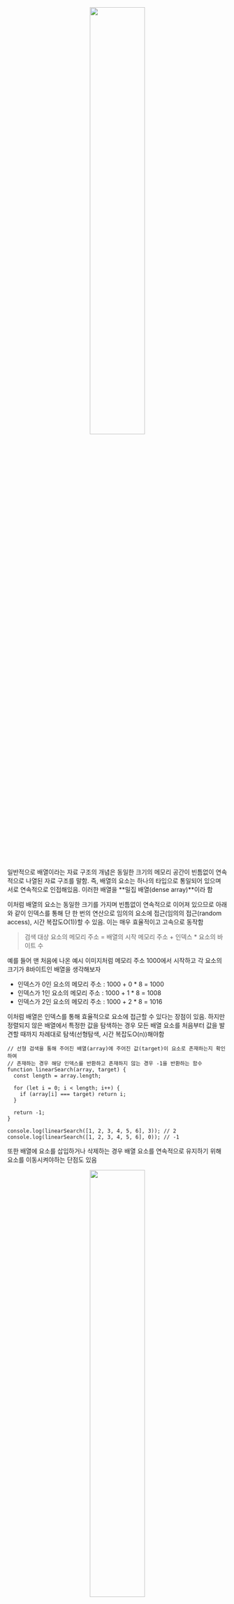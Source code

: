 <div align="center">
<img src="https://poiemaweb.com/assets/fs-images/27-1.png" width="50%" height="50%">
</div>

일반적으로 배열이라는 자료 구조의 개념은 동일한 크기의 메모리 공간이 빈틈없이 연속적으로 나열된 자료 구조를 말함. 즉, 배열의 요소는 하나의 타입으로 통일되어 있으며 서로 연속적으로 인접해있음. 이러한 배열을 **밀집 배열(dense array)**이라 함

이처럼 배열의 요소는 동일한 크기를 가지며 빈틈없이 연속적으로 이어져 있으므로 아래와 같이 인덱스를 통해 단 한 번의 연산으로 임의의 요소에 접근(임의의 접근(random access), 시간 복잡도O(1))할 수 있음. 이는 매우 효율적이고 고속으로 동작함

> 검색 대상 요소의 메모리 주소 = 배열의 시작 메모리 주소 + 인덱스 \* 요소의 바이트 수

예를 들어 맨 처음에 나온 예시 이미지처럼 메모리 주소 1000에서 시작하고 각 요소의 크기가 8바이트인 배열을 생각해보자

- 인덱스가 0인 요소의 메모리 주소 : 1000 + 0 \* 8 = 1000
- 인덱스가 1인 요소의 메모리 주소 : 1000 + 1 \* 8 = 1008
- 인덱스가 2인 요소의 메모리 주소 : 1000 + 2 \* 8 = 1016

이처럼 배열은 인덱스를 통해 효율적으로 요소에 접근할 수 있다는 장점이 있음. 하지만 정렬되지 않은 배열에서 특정한 값을 탐색하는 경우 모든 배열 요소를 처음부터 값을 발견할 때까지 차례대로 탐색(선형탐색, 시간 복잡도O(n))해야함

```
// 선형 검색을 통해 주어진 배열(array)에 주어진 값(target)이 요소로 존재하는지 확인하여
// 존재하는 경우 해당 인덱스를 반환하고 존재하지 않는 경우 -1을 반환하는 함수
function linearSearch(array, target) {
  const length = array.length;

  for (let i = 0; i < length; i++) {
    if (array[i] === target) return i;
  }

  return -1;
}

console.log(linearSearch([1, 2, 3, 4, 5, 6], 3)); // 2
console.log(linearSearch([1, 2, 3, 4, 5, 6], 0)); // -1
```

또한 배열에 요소를 삽입하거나 삭제하는 경우 배열 요소를 연속적으로 유지하기 위해 요소를 이동시켜야하는 단점도 있음

<div align="center">
<img src="https://poiemaweb.com/assets/fs-images/27-2.png" width="50%" height="50%">
</div>

자바스크립트의 배열은 지금까지 살펴본 일반적인 의미의 배열과는 다름. 즉, 배열의 요소를 위한 각각의 메모리 공간은 동일한 크기를 갖지 않아도 되며 연속적으로 이어져 있지 않을 수도 있음. 배열의 요소가 연속적으로 이어져 있지 않는 배열을 **희소 배열(sparse array)**이라 함

이처럼 자바스크립트의 배열은 일반적 의미의 배열이 아님. 자바스크립트 배열은 일반적인 배열의 동작을 흉내낸 특수한 객체임.

```
console.log(Object.getOwnPropertyDescriptors([1, 2, 3]));
/*
{
  '0': { value: 1, writable: true, enumerable: true, configurable: true },
  '1': { value: 2, writable: true, enumerable: true, configurable: true },
  '2': { value: 3, writable: true, enumerable: true, configurable: true },
  length: { value: 3, writable: true, enumerable: false, configurable: false }
}
*/
```

위의 예시처럼 자바스크립트 배열은 인덱스를 프로퍼티 키로 가지며 length 프로퍼티를 갖는 특수한 객체임. 자바스크립트 배열의 요소는 사실 프로퍼티 값임. 자바스크립트에서 사용할 수 있는 모든 값은 객체의 프로퍼티 값이 될 수 있으므로 어떤 타입의 값이라도 배열의 요소가 될 수 있음

```
const arr = [
  'string',
  10,
  true,
  null,
  undefined,
  NaN,
  Infinity,
  [ ],
  { },
  function () {}
];
```

일반적인 배열과 자바스크립트 배열의 장단점을 정리해보면 아래와 같음

- 일반적인 배열은 인덱스로 배열 요소에 빠르게 접근할 수 있음. 하지만 특정 요소를 탐색하거나 요소를 삽입 또는 삭제하는 경우에는 효율적이지 않음
- 자바스크립트 배열은 해시 테이블로 구현된 객체이므로 인덱스로 배열 요소에 접근하는 경우 일반적인 배열보다 성능면에서 느릴 수 밖에 없는 구조적인 단점을 가짐. 하지만 특정 요소를 탐색하거나 요소를 삽입 또는 삭제하는 경우에는 일반적인 배열보다 빠른 성능을 기대할 수 있음

즉 자바스크립트 배열은 인덱스로 배열 요소에 접근하는 경우에는 일반적인 배열보다 느리지만 특정 요소를 탐색하거나 요소를 삽입 또는 삭제하는 경우에는 일반적인 배열보다 빠름. 자바스크립트 배열은 인덱스로 접근하는 경우의 성능 대신 특정 요소를 탐색하거나 배열 요소를 삽입 또는 삭제하는 경우의 성능을 택한 것임

이처럼 인덱스로 배열 요소에 접근할 때 일반적인 배열보다 느릴 수 밖에 없는 구조적인 단점을 보완하기 위해 대부분의 모던 자바스크립트 엔진은 배열을 일반 객체와 구분하여 보다 배열처럼 동작하도록 최적화하여 구현함

아래와 같이 배열과 일반 객체의 성능을 테스트 해보면 배열이 일반 객체보다 약 2배 정도 빠름

```
const arr = [];

console.time('Array Performance Test');

for (let i = 0; i < 10000000; i++) {
  arr[i] = i;
}
console.timeEnd('Array Performance Test');
// Array Performance Test: 244.06298828125 ms -> 0.24406초

const obj = {};

console.time('Object Performance Test');

for (let i = 0; i < 10000000; i++) {
  obj[i] = i;
}

console.timeEnd('Object Performance Test');
//  Object Performance Test: 425.530029296875 ms -> 0.42553초
```
